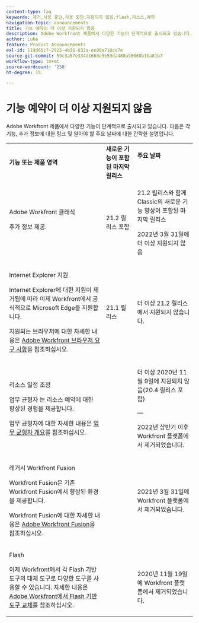 ```yaml
---
content-type: faq
keywords: 제거,사용 중단,사용 중단,지원되지 않음,flash,리소스,예약
navigation-topic: announcements
title: 기능 예약이 더 이상 지원되지 않음
description: Adobe Workfront 제품에서 다양한 기능이 단계적으로 출시되고 있습니다. 다음은 각 기능, 추가 정보에 대한 링크 및 알아야 할 주요 날짜에 대한 간략한 설명입니다.
author: Luke
feature: Product Announcements
exl-id: 119d65c7-2925-4b36-832a-ee06a718ce7e
source-git-commit: 59c3a57e334d1660e3e59da480a90060b1ba81b7
workflow-type: tm+mt
source-wordcount: '258'
ht-degree: 1%

---
```


# 기능 예약이 더 이상 지원되지 않음

Adobe Workfront 제품에서 다양한 기능이 단계적으로 출시되고 있습니다. 다음은 각 기능, 추가 정보에 대한 링크 및 알아야 할 주요 날짜에 대한 간략한 설명입니다.

<table style="table-layout:auto"> 
 <col> 
 <col data-mc-conditions=""> 
 <col> 
 <tbody> 
  <tr> 
   <td><b>기능 또는 제품 영역</b></td> 
   <td><strong>새로운 기능이 포함된 마지막 릴리스</strong> </td> 
   <td> <p rowspan="2"><strong>주요 날짜</strong> </p> <p rowspan="2"> </p> </td> 
  </tr> 
  <tr data-mc-conditions=""> 
   <td>Adobe Workfront 클래식 <p style="font-weight: normal;">추가 정보 제공.</p> </td> 
   <td>21.2 릴리스 포함</td> 
   <td> <p>21.2 릴리스와 함께 Classic의 새로운 기능 향상이 포함된 마지막 릴리스</p> <p>2022년 3월 31일에 더 이상 지원되지 않음</p> </td> 
  </tr> 
  <tr data-mc-conditions=""> 
   <td> <p>Internet Explorer 지원</p> <p>Internet Explorer에 대한 지원이 제거됨에 따라 이제 Workfront에서 공식적으로 Microsoft Edge을 지원합니다. </p> <p>지원되는 브라우저에 대한 자세한 내용은 <a href="../../workfront-basics/workfront-browser-requirements.md" class="MCXref xref">Adobe Workfront 브라우저 요구 사항</a>을 참조하십시오.</p> </td> 
   <td>21.1 릴리스</td> 
   <td>더 이상 21.2 릴리스에서 지원되지 않습니다.</td> 
  </tr> 
  <tr> 
   <td> <p>리소스 일정 조정</p> <p>업무 균형자 는 리소스 예약에 대한 향상된 경험을 제공합니다.</p> <p>업무 균형자에 대한 자세한 내용은 <a href="../../resource-mgmt/workload-balancer/overview-workload-balancer.md">업무 균형자 개요</a>를 참조하십시오.</p> </td> 
   <td> </td> 
   <td> <p>더 이상 2020년 11월 9일에 지원되지 않음(20.4 릴리스 포함)</p> <p>—</p> <p>2022년 상반기 이후 Workfront 플랫폼에서 제거되었습니다.</p> </td> 
  </tr> 
  <tr> 
   <td> <p>레거시 Workfront Fusion</p> <p>Workfront Fusion은 기존 Workfront Fusion에서 향상된 환경을 제공합니다.</p> <p>Workfront Fusion에 대한 자세한 내용은 <a href="../../workfront-fusion/workfront-fusion-2.md" class="MCXref xref">Adobe Workfront Fusion</a>을 참조하십시오.</p> </td> 
   <td> </td> 
   <td>2021년 3월 31일에 Workfront 플랫폼에서 제거되었습니다.</td> 
  </tr> 
  <tr> 
   <td> <p>Flash</p> <p>이제 Workfront에서 각 Flash 기반 도구의 대체 도구로 다양한 도구를 사용할 수 있습니다. 자세한 내용은 <a href="../../product-announcements/announcements/announcement-archive/replace-flash-tools.md" class="MCXref xref">Adobe Workfront에서 Flash 기반 도구 교체</a>를 참조하십시오.</p> </td> 
   <td> </td> 
   <td> <p> </p> <p>2020년 11월 19일에 Workfront 플랫폼에서 제거되었습니다.</p> </td> 
  </tr> <!--
   <tr data-mc-conditions="QuicksilverOrClassic.Draft mode"> 
    <td> <p>Enhanced Authentication 1.0</p> <p>The method of migrating to the new Enhanced Authentication 2.0 depends on whether you are using Legacy Authentication or Enhanced Authentication 1.0. For more information, see <a href="../../administration-and-setup/manage-workfront/security/get-started-enhanced-authentication.md" class="MCXref xref">Enhanced Authentication overview</a>.</p> </td> 
    <td>&nbsp;</td> 
    <td>2021</td> 
   </tr>
  --> <!--
   <tr data-mc-conditions="QuicksilverOrClassic.Draft mode"> 
    <td> <p>Allowlist updates </p> <!--
      <p data-mc-conditions="QuicksilverOrClassic.Draft mode">Split</p>
     --> <!--
      <p data-mc-conditions="QuicksilverOrClassic.Draft mode">Email Service updated (MailGun)</p>
     --> </td>

</tr>

</tbody> 
</table>
